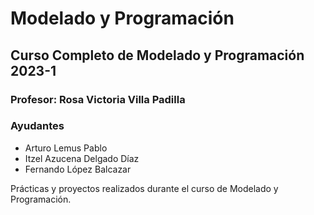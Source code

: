 Modelado y Programación
=========================================

Curso Completo de Modelado y Programación 2023-1
-------------------------------------------

### Profesor: Rosa Victoria Villa Padilla

### Ayudantes

* Arturo Lemus Pablo
* Itzel Azucena Delgado Díaz
* Fernando López Balcazar

Prácticas y proyectos realizados durante el curso de Modelado y Programación.
